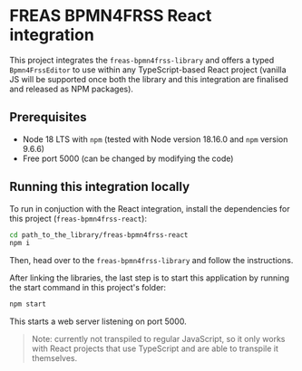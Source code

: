 # FREAS BPMN4FRSS React integration

This project integrates the `freas-bpmn4frss-library` and offers a typed `Bpmn4FrssEditor` to use within any TypeScript-based React project (vanilla JS will be supported once both the library and this integration are finalised and released as NPM packages).

## Prerequisites

- Node 18 LTS with `npm` (tested with Node version 18.16.0 and `npm` version 9.6.6)
- Free port 5000 (can be changed by modifying the code)

## Running this integration locally

To run in conjuction with the React integration, install the dependencies for this project (`freas-bpmn4frss-react`):

```sh
cd path_to_the_library/freas-bpmn4frss-react
npm i
```

Then, head over to the `freas-bpmn4frss-library` and follow the instructions.

After linking the libraries, the last step is to start this application by running the start command in this project's folder:

```sh
npm start
```

This starts a web server listening on port 5000.


> Note: currently not transpiled to regular JavaScript, so it only works with React projects that use TypeScript and are able to transpile it themselves.